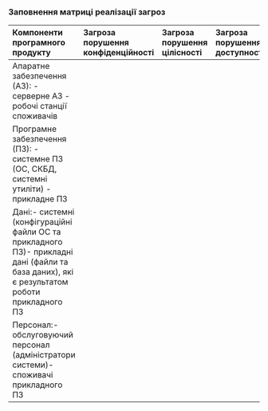 ### Заповнення матриці реалізації загроз

|Компоненти програмного продукту|Загроза порушення конфіденційності|Загроза порушення цілісності|Загроза порушення доступності|
|:-------------|:---------------| :-------------|:-------------|
|Апаратне забезпечення (АЗ):  - серверне АЗ  - робочі станції споживачів||||
|Програмне забезпечення (ПЗ):  - системне ПЗ (ОС, СКБД, системні утиліти)  - прикладне ПЗ||||
|Дані:- системні (конфігураційні файли ОС та прикладного ПЗ)- прикладні дані (файли та база даних), які є результатом роботи прикладного ПЗ||||
|Персонал:- обслуговуючий персонал (адміністратори системи)- споживачі прикладного ПЗ||||
